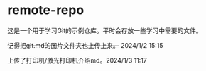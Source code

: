 # remote-repo
这是一个用于学习Git的示例仓库。平时会存放一些学习中需要的文件。

~~记得把git.md的图片文件夹也上传上来。~~ 2024/1/2 15:15

上传了打印机/激光打印机介绍md。2024/1/3 11:17
